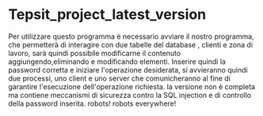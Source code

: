 # Tepsit_project_latest_version
Per utilizzare questo programma è necessario avviare il nostro programma, che permetterà di interagire con due tabelle del database , clienti e zona di lavoro, sarà quindi possibile modificarne il contenuto aggiungendo,eliminando e modificando elementi. Inserire quindi la password corretta e iniziare l'operazione desiderata, si avvieranno quindi due processi, uno client e uno server che comunicheranno al fine di garantire l'esecuzione dell'operazione richiesta. la versione non è completa ma contiene meccanismi di sicurezza contro la SQL injection e di controllo della password inserita.
robots! robots everywhere!

